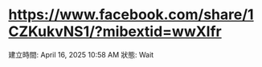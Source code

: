 # https://www.facebook.com/share/1CZKukvNS1/?mibextid=wwXIfr

建立時間: April 16, 2025 10:58 AM
狀態: Wait